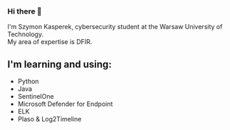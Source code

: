 ### Hi there 👋

I'm Szymon Kasperek, cybersecurity student at the Warsaw University of Technology.  
My area of expertise is DFIR.
## I'm learning and using:
- Python
- Java
- SentinelOne
- Microsoft Defender for Endpoint
- ELK
- Plaso & Log2Timeline
